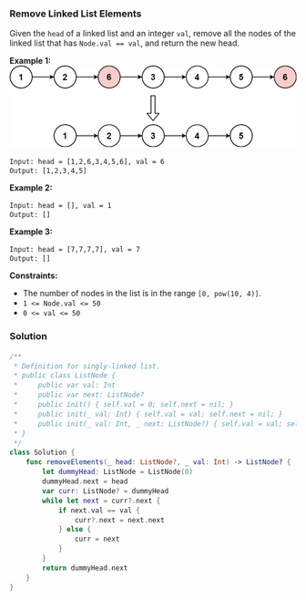 
### Remove Linked List Elements

Given the `head` of a linked list and an integer `val`, remove all the nodes of the linked list that has `Node.val == val`, and return the new head.

__Example 1:__
![question_203.jpg](../images/question_203.jpg)
```
Input: head = [1,2,6,3,4,5,6], val = 6
Output: [1,2,3,4,5]
```
__Example 2:__
```
Input: head = [], val = 1
Output: []
```
__Example 3:__
```
Input: head = [7,7,7,7], val = 7
Output: []
```

__Constraints:__
* The number of nodes in the list is in the range `[0, pow(10, 4)]`.
* `1 <= Node.val <= 50`
* `0 <= val <= 50`

### Solution
```Swift
/**
 * Definition for singly-linked list.
 * public class ListNode {
 *     public var val: Int
 *     public var next: ListNode?
 *     public init() { self.val = 0; self.next = nil; }
 *     public init(_ val: Int) { self.val = val; self.next = nil; }
 *     public init(_ val: Int, _ next: ListNode?) { self.val = val; self.next = next; }
 * }
 */
class Solution {
    func removeElements(_ head: ListNode?, _ val: Int) -> ListNode? {
        let dummyHead: ListNode = ListNode(0)
        dummyHead.next = head
        var curr: ListNode? = dummyHead
        while let next = curr?.next {
            if next.val == val {
                curr?.next = next.next
            } else {
                curr = next
            }
        }
        return dummyHead.next
    }
}
```